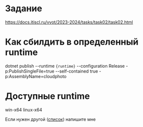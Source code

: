 # Задание
https://docs.itiscl.ru/vvot/2023-2024/tasks/task02/task02.html

# Как сбилдить в определенный runtime
dotnet publish --runtime `{runtime}` --configuration Release -p:PublishSingleFile=true --self-contained true -p:AssemblyName=cloudphoto

# Доступные runtime
win-x64
linux-x64

Если нужен другой ([список](https://learn.microsoft.com/en-us/dotnet/core/rid-catalog)) напишите мне
